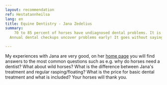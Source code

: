 ```yaml
---
layout: recommendation
ref: Hestatannheilsa
lang: en
title: Equine Dentistry - Jana Zedelius
summary:
    70 to 85 percent of horses have undiagnosed dental problems. It is more common for the problems to become apparent when the horse is ridden, but most horses show no, or very subtle, chewing problems. Horses are masters at hiding dental problems, partly because they can continue to eat on the other, better side. Therefore, regular dental checkups along with correction of any recurring malocclusions are essential to keep the horse healthy. 
  Annual dental checkups uncover problems early! It goes without saying that a horse without pain associated with the teeth and in a balanced bite is a prerequisite for a happy riding horse.

---
```



My experiences with Jana are very good, on her [home page](https://www.hestatannheilsa.is/) you will find answers to the most common questions such as e.g. why do horses need a dentist? What about wild horses? What is the difference between Jana's treatment and regular rasping/floating? What is the price for basic dental treatment and what is included?
Your horses will thank you.
